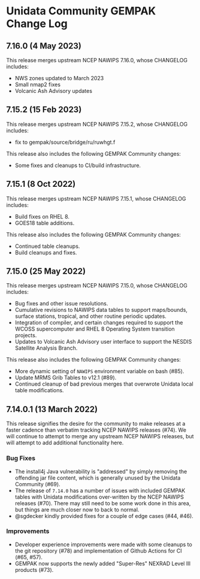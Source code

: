 <!-- markdownlint-configure-file {"MD024": { "siblings_only": true } } -->
# Unidata Community GEMPAK Change Log

## 7.16.0 (4 May 2023)

This release merges upstream NCEP NAWIPS 7.16.0, whose CHANGELOG includes:

- NWS zones updated to March 2023
- Small nmap2 fixes
- Volcanic Ash Advisory updates

## 7.15.2 (15 Feb 2023)

This release merges upstream NCEP NAWIPS 7.15.2, whose CHANGELOG includes:

- fix to gempak/source/bridge/ru/ruwhgt.f

This release also includes the following GEMPAK Community changes:

- Some fixes and cleanups to CI/build infrastructure.

## 7.15.1 (8 Oct 2022)

This release merges upstream NCEP NAWIPS 7.15.1, whose CHANGELOG includes:

- Build fixes on RHEL 8.
- GOES18 table additions.

This release also includes the following GEMPAK Community changes:

- Continued table cleanups.
- Build cleanups and fixes.

## 7.15.0 (25 May 2022)

This release merges upstream NCEP NAWIPS 7.15.0, whose CHANGELOG includes:

- Bug fixes and other issue resolutions.
- Cumulative revisions to NAWIPS data tables to support maps/bounds,
surface stations, tropical, and other routine periodic updates.
- Integration of compiler, and certain changes required to support the
WCOSS supercomputer and RHEL 8 Operating System transition projects.
- Updates to Volcanic Ash Advisory user interface to support the NESDIS
Satellite Analysis Branch.

This release also includes the following GEMPAK Community changes:

- More dynamic setting of `NAWIPS` environment variable on bash (#85).
- Update MRMS Grib Tables to v12.1 (#89).
- Continued cleanup of bad previous merges that overwrote Unidata
local table modifications.

## 7.14.0.1 (13 March 2022)

This release signifies the desire for the community to make releases at a faster
cadence than verbatim tracking NCEP NAWIPS releases (#74).  We will continue
to attempt to merge any upstream NCEP NAWIPS releases, but will attempt to add
additional functionality here.

### Bug Fixes

- The install4j Java vulnerability is "addressed" by simply removing the offending
jar file content, which is generally unused by the Unidata Community (#69).
- The release of `7.14.0` has a number of issues with included GEMPAK tables
with Unidata modifications over-written by the NCEP NAWIPS releases (#70). There
may still need to be some work done in this area, but things are much closer now
to back to normal.
- @sgdecker kindly provided fixes for a couple of edge cases (#44, #46).

### Improvements

- Developer experience improvements were made with some cleanups to the git
repository (#78) and implementation of Github Actions for CI (#65, #57).
- GEMPAK now supports the newly added "Super-Res" NEXRAD Level III products (#73).

